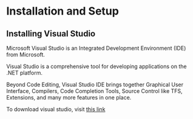 # Installation and Setup

## Installing Visual Studio
Microsoft Visual Studio is an Integrated Development Environment (IDE) from Microsoft.

Visual Studio is a comprehensive tool for developing applications on the .NET platform.

Beyond Code Editing, Visual Studio IDE brings together Graphical User Interface, Compilers, Code Completion 
Tools, Source Control like TFS, Extensions, and many more features in one place. 

To download visual studio, visit [this link](https://visualstudio.microsoft.com/downloads/)